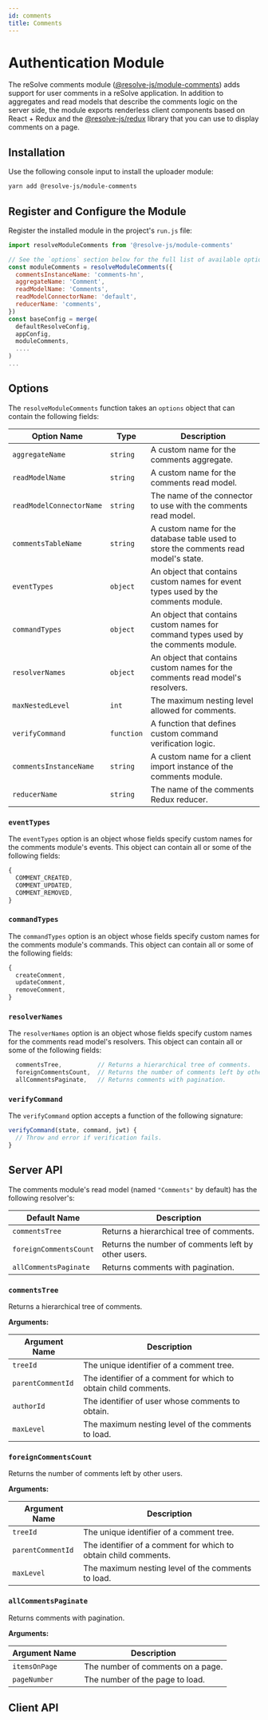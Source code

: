 ```yaml
---
id: comments
title: Comments
---
```


# Authentication Module

The reSolve comments module ([@resolve-js/module-comments](https://www.npmjs.com/package/@resolve-js/module-comments)) adds support for user comments in a reSolve application. In addition to aggregates and read models that describe the comments logic on the server side, the module exports renderless client components based on React + Redux and the [@resolve-js/redux](https://www.npmjs.com/package/@resolve-js/@resolve-js/redux) library that you can use to display comments on a page.

## Installation

Use the following console input to install the uploader module:

```sh
yarn add @resolve-js/module-comments
```

## Register and Configure the Module

Register the installed module in the project's `run.js` file:

```js
import resolveModuleComments from '@resolve-js/module-comments'

// See the `options` section below for the full list of available options.
const moduleComments = resolveModuleComments({
  commentsInstanceName: 'comments-hn',
  aggregateName: 'Comment',
  readModelName: 'Comments',
  readModelConnectorName: 'default',
  reducerName: 'comments',
})
const baseConfig = merge(
  defaultResolveConfig,
  appConfig,
  moduleComments,
  ....
)
...
```

## Options

The `resolveModuleComments` function takes an `options` object that can contain the following fields:

| Option Name              | Type       | Description                                                                         |
| ------------------------ | ---------- | ----------------------------------------------------------------------------------- |
| `aggregateName`          | `string`   | A custom name for the comments aggregate.                                           |
| `readModelName`          | `string`   | A custom name for the comments read model.                                          |
| `readModelConnectorName` | `string`   | The name of the connector to use with the comments read model.                      |
| `commentsTableName`      | `string`   | A custom name for the database table used to store the comments read model's state. |
| `eventTypes`             | `object`   | An object that contains custom names for event types used by the comments module.   |
| `commandTypes`           | `object`   | An object that contains custom names for command types used by the comments module. |
| `resolverNames`          | `object`   | An object that contains custom names for the comments read model's resolvers.       |
| `maxNestedLevel`         | `int`      | The maximum nesting level allowed for comments.                                     |
| `verifyCommand`          | `function` | A function that defines custom command verification logic.                          |
| `commentsInstanceName`   | `string`   | A custom name for a client import instance of the comments module.                  |
| `reducerName`            | `string`   | The name of the comments Redux reducer.                                             |

### `eventTypes`

The `eventTypes` option is an object whose fields specify custom names for the comments module's events. This object can contain all or some of the following fields:

```js
{
  COMMENT_CREATED,
  COMMENT_UPDATED,
  COMMENT_REMOVED,
}
```

### `commandTypes`

The `commandTypes` option is an object whose fields specify custom names for the comments module's commands. This object can contain all or some of the following fields:

```js
{
  createComment,
  updateComment,
  removeComment,
}
```

### `resolverNames`

The `resolverNames` option is an object whose fields specify custom names for the comments read model's resolvers. This object can contain all or some of the following fields:

```js
  commentsTree,          // Returns a hierarchical tree of comments.
  foreignCommentsCount,  // Returns the number of comments left by other users.
  allCommentsPaginate,   // Returns comments with pagination.
```

### `verifyCommand`

The `verifyCommand` option accepts a function of the following signature:

```js
verifyCommand(state, command, jwt) {
  // Throw and error if verification fails.
}
```

## Server API

The comments module's read model (named `"Comments"` by default) has the following resolver's:

| Default Name           | Description                                         |
| ---------------------- | --------------------------------------------------- |
| `commentsTree`         | Returns a hierarchical tree of comments.            |
| `foreignCommentsCount` | Returns the number of comments left by other users. |
| `allCommentsPaginate`  | Returns comments with pagination.                   |

### `commentsTree`

Returns a hierarchical tree of comments.

**Arguments:**

| Argument Name     | Description                                                     |
| ----------------- | --------------------------------------------------------------- |
| `treeId`          | The unique identifier of a comment tree.                        |
| `parentCommentId` | The identifier of a comment for which to obtain child comments. |
| `authorId`        | The identifier of user whose comments to obtain.                |
| `maxLevel`        | The maximum nesting level of the comments to load.              |

### `foreignCommentsCount`

Returns the number of comments left by other users.

**Arguments:**

| Argument Name     | Description                                                     |
| ----------------- | --------------------------------------------------------------- |
| `treeId`          | The unique identifier of a comment tree.                        |
| `parentCommentId` | The identifier of a comment for which to obtain child comments. |
| `maxLevel`        | The maximum nesting level of the comments to load.              |

### `allCommentsPaginate`

Returns comments with pagination.

**Arguments:**

| Argument Name | Description                       |
| ------------- | --------------------------------- |
| `itemsOnPage` | The number of comments on a page. |
| `pageNumber`  | The number of the page to load.   |

## Client API
